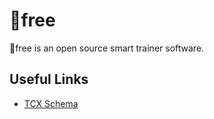 🚵free
======

🚵free is an open source smart trainer software.

Useful Links
------------

- [TCX Schema](https://www8.garmin.com/xmlschemas/TrainingCenterDatabasev2.xsd)
